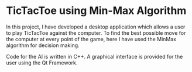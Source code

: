 # TicTacToe using Min-Max Algorithm

In this project, I have developed a desktop application which allows a user to play TicTacToe against the computer.
To find the best possible move for the computer at every point of the game, here I have used the MinMax algorithm for decision making.

Code for the AI is written in C++.
A graphical interface is provided for the user using the Qt Framework.


